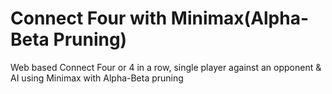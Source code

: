 # Connect Four with Minimax(Alpha-Beta Pruning) 

 Web based Connect Four or 4 in a row, single player against an opponent & AI using Minimax with Alpha-Beta pruning
